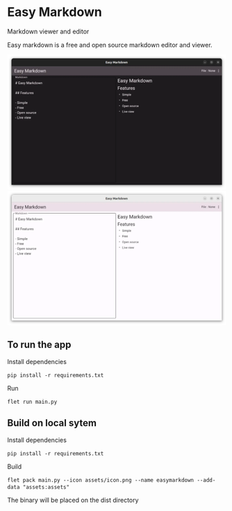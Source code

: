 # Easy Markdown

Markdown viewer and editor

Easy markdown is a free and open source markdown editor and viewer.

![screenshot dark](/docs/screenshot1.webp)
![screenshot light](/docs/screenshot2.webp)

## To run the app

Install dependencies

```
pip install -r requirements.txt
```
Run
```
flet run main.py
```
## Build on local sytem
Install dependencies
```
pip install -r requirements.txt
```

Build

```
flet pack main.py --icon assets/icon.png --name easymarkdown --add-data "assets:assets"
```
The binary will be placed on the dist directory